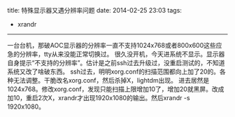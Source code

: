 title: 特殊显示器又遇分辨率问题
date: 2014-02-25 23:03
tags:
- xrandr 
---
一台台机，那破AOC显示器的分辨率一直不支持1024x768或者800x600这些应急的分辨率，tty从来没能正常切换过。
很久没开机，今天进系统不显示。显示器自身提示“不支持的分辨率”。估计是之前ssh过去升级过，没重启测试的，不知道系统又改了啥破东西。
ssh过去，明明xorg.conf的扫描范围都向上加了20的。各种无法调整。干脆改名xorg.conf，然后杀掉X，lightdm出现。
进去居然是1024x768。修改xorg.conf，发现只能扫描上限增加10了，增加20就黑屏。改成加10，重启2次X，xrandr才出现1920x1080的输出。然后xrandr -s 1920x1080。
